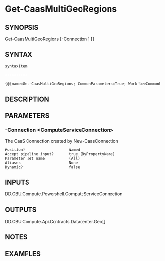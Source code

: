 ﻿Get-CaasMultiGeoRegions
===================

## SYNOPSIS

Get-CaasMultiGeoRegions [-Connection <ComputeServiceConnection>] [<CommonParameters>]


## SYNTAX
```powershell
syntaxItem                                                                                                         

----------                                                                                                         

{@{name=Get-CaasMultiGeoRegions; CommonParameters=True; WorkflowCommonParameters=False; parameter=System.Object[]}}
```

## DESCRIPTION


## PARAMETERS
### -Connection &lt;ComputeServiceConnection&gt;
The CaaS Connection created by New-CaasConnection
```
Position?                    Named
Accept pipeline input?       true (ByPropertyName)
Parameter set name           (All)
Aliases                      None
Dynamic?                     false
```

## INPUTS
DD.CBU.Compute.Powershell.ComputeServiceConnection


## OUTPUTS
DD.CBU.Compute.Api.Contracts.Datacenter.Geo[]


## NOTES


## EXAMPLES
